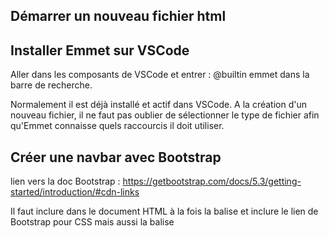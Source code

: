 ## Démarrer un nouveau fichier html

## Installer Emmet sur VSCode

Aller dans les composants de VSCode et entrer : @builtin emmet dans la barre de recherche.

Normalement il est déjà installé et actif dans VSCode.
A la création d'un nouveau fichier, il ne faut pas oublier de sélectionner le type de fichier afin qu'Emmet connaisse quels raccourcis il doit utiliser.

## Créer une navbar avec Bootstrap

lien vers la doc Bootstrap : 
https://getbootstrap.com/docs/5.3/getting-started/introduction/#cdn-links

Il faut inclure dans le document HTML à la fois la balise <link> et inclure le lien de Bootstrap pour CSS mais aussi la balise <script> pour ajouter le lien JS

<link href="https://cdn.jsdelivr.net/npm/bootstrap@5.3.0/dist/css/bootstrap.min.css" rel="stylesheet" integrity="sha384-9ndCyUaIbzAi2FUVXJi0CjmCapSmO7SnpJef0486qhLnuZ2cdeRhO02iuK6FUUVM" crossorigin="anonymous">

et 

<script src="https://cdn.jsdelivr.net/npm/bootstrap@5.3.0/dist/js/bootstrap.bundle.min.js" integrity="sha384-geWF76RCwLtnZ8qwWowPQNguL3RmwHVBC9FhGdlKrxdiJJigb/j/68SIy3Te4Bkz" crossorigin="anonymous"></script>

